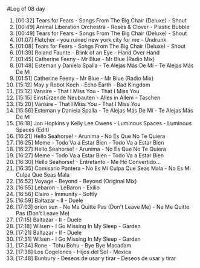 #Log of 08 day

1. [00:32] Tears for Fears - Songs From The Big Chair (Deluxe) - Shout
1. [00:49] Animal Liberation Orchestra - Roses & Clover - Plastic Bubble
1. [00:49] Tears for Fears - Songs From The Big Chair (Deluxe) - Shout
1. [01:07] Fletcher - you ruined new york city for me - Undrunk
1. [01:08] Tears for Fears - Songs From The Big Chair (Deluxe) - Shout
1. [01:39] Roland Faunte - Blink of an Eye - Hand Over Hand
1. [01:45] Catherine Feeny - Mr Blue - Mr Blue (Radio Mix)
1. [01:48] Esteman y Daniela Spalla - Te Alejas Más De Mí - Te Alejas Más De Mí
1. [01:51] Catherine Feeny - Mr Blue - Mr Blue (Radio Mix)
1. [15:12] May y Robot Koch - Echo Earth - Bad Kingdom
1. [15:12] Vansire - That I Miss You - That I Miss You
1. [15:15] Einstürzende Neubauten - Alles in Allem - Taschen
1. [15:20] Vansire - That I Miss You - That I Miss You
1. [15:56] Esteman y Daniela Spalla - Te Alejas Más De Mí - Te Alejas Más De Mí
1. [16:18] Jon Hopkins y Kelly Lee Owens - Luminous Spaces - Luminous Spaces (Edit)
1. [16:21] Hello Seahorse! - Arunima - No Es Que No Te Quiera
1. [16:25] Meme - Todo Va a Estar Bien - Todo Va a Estar Bien
1. [16:27] Hello Seahorse! - Arunima - No Es Que No Te Quiera
1. [16:27] Meme - Todo Va a Estar Bien - Todo Va a Estar Bien
1. [16:30] Hello Seahorse! - Entretanto - Me He Convertido...
1. [16:35] Comisario Pantera - No Es Mi Culpa Que Seas Mala - No Es Mi Culpa Que Seas Mala
1. [16:52] Voyage - Beyond - Beyond (Original Mix)
1. [16:55] Lebaron - LeBaron - Exilio
1. [16:56] Clairo - Immunity - Softly
1. [16:59] Baltazar - II - Duele
1. [17:03] orion sun - Ne Me Quitte Pas (Don't Leave Me) - Ne Me Quitte Pas (Don't Leave Me)
1. [17:15] Baltazar - II - Duele
1. [17:18] Wilsen - I Go Missing In My Sleep - Garden
1. [17:21] Baltazar - II - Duele
1. [17:31] Wilsen - I Go Missing In My Sleep - Garden
1. [17:34] Rone - Tohu Bohu - Bye Bye Macadam
1. [17:38] Los Cogelones - Hijos del Sol - Mexica
1. [17:48] Bunbury - Deseos de usar y tirar - Deseos de usar y tirar
